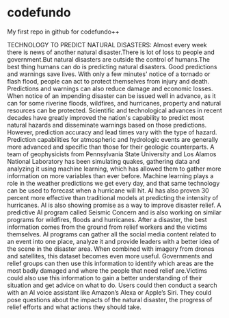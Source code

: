 # codefundo
My first repo in github for codefundo++

TECHNOLOGY TO PREDICT NATURAL DISASTERS:
                              Almost every week there is news of another natural disaster.There is lot of loss to people and government.But natural disasters are outside the control of humans.The best thing humans can do is predicting natural disasters.
                             Good predictions and warnings save lives. With only a few minutes' notice of a tornado or flash flood, people can act to protect themselves from injury and death. Predictions and warnings can also reduce damage and economic losses. When notice of an impending disaster can be issued well in advance, as it can for some riverine floods, wildfires, and hurricanes, property and natural resources can be protected.
                             Scientific and technological advances in recent decades have greatly improved the nation's capability to predict most natural hazards and disseminate warnings based on those predictions. However, prediction accuracy and lead times vary with the type of hazard. Prediction capabilities for atmospheric and hydrologic events are generally more advanced and specific than those for their geologic counterparts.
                             A team of geophysicists from Pennsylvania State University and Los Alamos National Laboratory has been simulating quakes, gathering data and analyzing it using machine learning, which has allowed them to gather more information on more variables than ever before. 
                             Machine learning plays a role in the weather predictions we get every day, and that same technology can be used to forecast when a hurricane will hit. AI has also proven 30 percent more effective than traditional models at predicting the intensity of hurricanes. 
                             AI is also showing promise as a way to improve disaster relief. A predictive AI program called Seismic Concern and is also working on similar programs for wildfires, floods and hurricanes.  After a disaster, the best information comes from the ground from relief workers and the victims themselves. AI programs can gather all the social media content related to an event into one place, analyze it and provide leaders with a better idea of the scene in the disaster area. When combined with imagery from drones and satellites, this dataset becomes even more useful. Governments and relief groups can then use this information to identify which areas are the most badly damaged and where the people that need relief are.Victims could also use this information to gain a better understanding of their situation and get advice on what to do.​ Users could then conduct a search with an AI voice assistant like Amazon’s Alexa or Apple’s Siri. They could pose questions about the impacts of the natural disaster, the progress of relief efforts and what actions they should take. 
